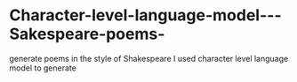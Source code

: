# Character-level-language-model---Sakespeare-poems-
generate poems in the style of Shakespeare
I used character level language model to generate  
